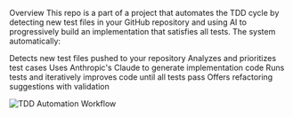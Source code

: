 Overview
This repo is a part of a project that automates the TDD cycle by detecting new test files in your GitHub repository and using AI to progressively build an implementation that satisfies all tests. The system automatically:

Detects new test files pushed to your repository
Analyzes and prioritizes test cases
Uses Anthropic's Claude to generate implementation code
Runs tests and iteratively improves code until all tests pass
Offers refactoring suggestions with validation

![TDD Automation Workflow](mermaid-diagram-2025-04-01-175842.svg)

